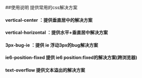##使用说明
提供常用的css解决方案

#### vertical-center  ：提供垂直居中的解决方案
#### vertical-horizontal  ：提供水平+垂直居中解决方案
#### 3px-bug-ie  ：提供 ie 浮动3px的bug解决方案
#### ie6-position-fixed 提供 ie6 position:fixed的解决方案(跨浏览器)
#### text-overflow 提供文本溢出的解决方案

